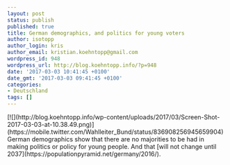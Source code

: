 ```yaml
---
layout: post
status: publish
published: true
title: German demographics, and politics for young voters
author: isotopp
author_login: kris
author_email: kristian.koehntopp@gmail.com
wordpress_id: 948
wordpress_url: http://blog.koehntopp.info/?p=948
date: '2017-03-03 10:41:45 +0100'
date_gmt: '2017-03-03 09:41:45 +0100'
categories:
- Deutschland
tags: []
---
```

<p>[![](http://blog.koehntopp.info/wp-content/uploads/2017/03/Screen-Shot-2017-03-03-at-10.38.49.png)](https://mobile.twitter.com/Wahlleiter_Bund/status/836908256945659904) German demographics show that there are no majorities to be had in making politics or policy for young people. And that [will not change until 2037](https://populationpyramid.net/germany/2016/).</p>
